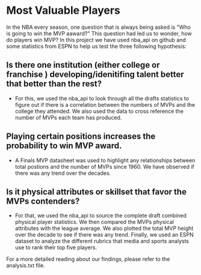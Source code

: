 # Most Valuable Players
In the NBA every season, one question that is always being asked is "Who is going to win the MVP aaward?"
This question had led us to wonder, how do players win MVP? 
In this project we have used nba_api on github and some statistics from ESPN to help us test the three following hypothesis:

## Is there one institution (either college or franchise ) developing/idenitifing talent better that better than the rest?

* For this, we used the nba_api to look through all the drafts statistics to figure out if there is a correlation between the numbers of MVPs and the college they attended.
We also used the data to cross reference the number of MVPs each team has produced.

## Playing certain positions increases the probability to win MVP award.

* A Finals MVP datasheet was used to highlight any relationships between total postions and the number of MVPs since 1960. We have observed if there was any trend over the decades.

## Is it physical attributes or skillset that favor the MVPs contenders?

* For that, we used the nba_api to source the complete draft combined physical player statistics. We then compared the MVPs physical attributes with the league average. 
We also plotted the total MVP height over the decade to see if there was any trend. 
Finally, we used an ESPN dataset to analyze the different rubrics that media and sports analysts use to rank their top five players. 


For a more detailed reading about our findings, please refer to the analysis.txt file.